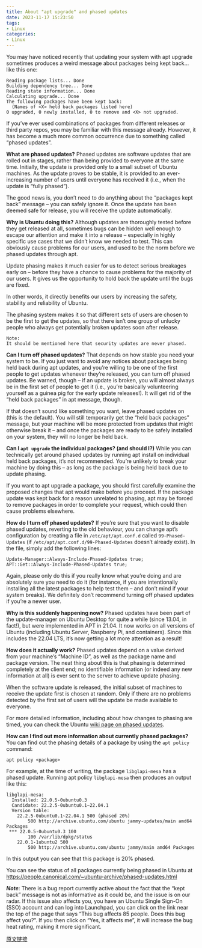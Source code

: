 ```yaml
---
title: About "apt upgrade" and phased updates
date: 2023-11-17 15:23:50
tags:
- Linux
categories:
- Linux
---
```


You may have noticed recently that updating your system with apt upgrade sometimes produces a weird message about packages being kept back…like this one:
```text
Reading package lists... Done
Building dependency tree... Done
Reading state information... Done
Calculating upgrade... Done
The following packages have been kept back:
  (Names of <X> held back packages listed here)
0 upgraded, 0 newly installed, 0 to remove and <X> not upgraded.
```
If you’ve ever used combinations of packages from different releases or third party repos, you may be familiar with this message already. However, it has become a much more common occurrence due to something called “phased updates”.

**What are phased updates?**
Phased updates are software updates that are rolled out in stages, rather than being provided to everyone at the same time. Initially, the update is provided only to a small subset of Ubuntu machines. As the update proves to be stable, it is provided to an ever-increasing number of users until everyone has received it (i.e., when the update is “fully phased”).

The good news is, you don’t need to do anything about the “packages kept back” message – you can safely ignore it. Once the update has been deemed safe for release, you will receive the update automatically.

**Why is Ubuntu doing this?**
Although updates are thoroughly tested before they get released at all, sometimes bugs can be hidden well enough to escape our attention and make it into a release – especially in highly specific use cases that we didn’t know we needed to test. This can obviously cause problems for our users, and used to be the norm before we phased updates through apt.

Update phasing makes it much easier for us to detect serious breakages early on – before they have a chance to cause problems for the majority of our users. It gives us the opportunity to hold back the update until the bugs are fixed.

In other words, it directly benefits our users by increasing the safety, stability and reliability of Ubuntu.

The phasing system makes it so that different sets of users are chosen to be the first to get the updates, so that there isn’t one group of unlucky people who always get potentially broken updates soon after release.
```text
Note:
It should be mentioned here that security updates are never phased.
```
**Can I turn off phased updates?**
That depends on how stable you need your system to be. If you just want to avoid any notices about packages being held back during apt updates, and you’re willing to be one of the first people to get updates whenever they’re released, you can turn off phased updates. Be warned, though – if an update is broken, you will almost always be in the first set of people to get it (i.e., you’re basically volunteering yourself as a guinea pig for the early update releases!). It will get rid of the “held back packages” in apt message, though.

If that doesn’t sound like something you want, leave phased updates on (this is the default). You will still temporarily get the “held back packages” message, but your machine will be more protected from updates that might otherwise break it – and once the packages are ready to be safely installed on your system, they will no longer be held back.

**Can I `apt upgrade` the individual packages? (and should I?)**
While you can technically get around phased updates by running apt install on individual held back packages, it’s not recommended. You’re unlikely to break your machine by doing this – as long as the package is being held back due to update phasing.

If you want to apt upgrade a package, you should first carefully examine the proposed changes that apt would make before you proceed. If the package update was kept back for a reason unrelated to phasing, apt may be forced to remove packages in order to complete your request, which could then cause problems elsewhere.

**How do I turn off phased updates?**
If you’re sure that you want to disable phased updates, reverting to the old behaviour, you can change apt’s configuration by creating a file in `/etc/apt/apt.conf.d` called `99-Phased-Updates` (if `/etc/apt/apt.conf.d/99-Phased-Updates` doesn’t already exist). In the file, simply add the following lines:
```text
Update-Manager::Always-Include-Phased-Updates true;
APT::Get::Always-Include-Phased-Updates true;
```
Again, please only do this if you really know what you’re doing and are absolutely sure you need to do it (for instance, if you are intentionally installing all the latest packages to help test them – and don’t mind if your system breaks). We definitely don’t recommend turning off phased updates if you’re a newer user.

**Why is this suddenly happening now?**
Phased updates have been part of the update-manager on Ubuntu Desktop for quite a while (since 13.04, in fact!), but were implemented in APT in 21.04. It now works on all versions of Ubuntu (including Ubuntu Server, Raspberry Pi, and containers). Since this includes the 22.04 LTS, it’s now getting a lot more attention as a result!

**How does it actually work?**
Phased updates depend on a value derived from your machine’s “Machine ID”, as well as the package name and package version. The neat thing about this is that phasing is determined completely at the client end; no identifiable information (or indeed any new information at all) is ever sent to the server to achieve update phasing.

When the software update is released, the initial subset of machines to receive the update first is chosen at random. Only if there are no problems detected by the first set of users will the update be made available to everyone.

For more detailed information, including about how changes to phasing are timed, you can check the Ubuntu [wiki page on phased updates](https://wiki.ubuntu.com/PhasedUpdates?_ga=2.245926530.746656963.1700205676-1275121081.1694676547).

**How can I find out more information about currently phased packages?**
You can find out the phasing details of a package by using the `apt policy` command:
```text
apt policy <package>
```
For example, at the time of writing, the package `libglapi-mesa` has a phased update. Running apt policy `libglapi-mesa` then produces an output like this:
```tetxt
libglapi-mesa:
  Installed: 22.0.5-0ubuntu0.3
  Candidate: 22.2.5-0ubuntu0.1~22.04.1
  Version table:
 	22.2.5-0ubuntu0.1~22.04.1 500 (phased 20%)
    	500 http://archive.ubuntu.com/ubuntu jammy-updates/main amd64 Packages
 *** 22.0.5-0ubuntu0.3 100
    	100 /var/lib/dpkg/status
 	22.0.1-1ubuntu2 500
    	500 http://archive.ubuntu.com/ubuntu jammy/main amd64 Packages
```
In this output you can see that this package is 20% phased.

You can see the status of all packages currently being phased in Ubuntu at https://people.canonical.com/~ubuntu-archive/phased-updates.html

***Note***:
There is a bug report currently active about the fact that the “kept back” message is not as informative as it could be, and the issue is on our radar. If this issue also affects you, you have an Ubuntu Single Sign-On (SSO) account and can log into Launchpad, you can click on the link near the top of the page that says “This bug affects 85 people. Does this bug affect you?”. If you then click on “Yes, it affects me”, it will increase the bug heat rating, making it more significant.

[原文链接](https://ubuntu.com/server/docs/about-apt-upgrade-and-phased-updates)
